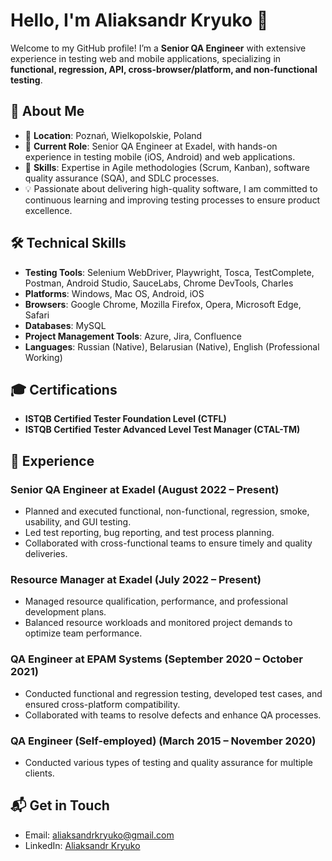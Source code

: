 # Hello, I'm Aliaksandr Kryuko 👋

Welcome to my GitHub profile! I’m a **Senior QA Engineer** with extensive experience in testing web and mobile applications, specializing in **functional, regression, API, cross-browser/platform, and non-functional testing**.

## 🚀 About Me
- 📍 **Location**: Poznań, Wielkopolskie, Poland
- 🎯 **Current Role**: Senior QA Engineer at Exadel, with hands-on experience in testing mobile (iOS, Android) and web applications.
- 🧩 **Skills**: Expertise in Agile methodologies (Scrum, Kanban), software quality assurance (SQA), and SDLC processes.
- 💡 Passionate about delivering high-quality software, I am committed to continuous learning and improving testing processes to ensure product excellence.
  
## 🛠️ Technical Skills
- **Testing Tools**: Selenium WebDriver, Playwright, Tosca, TestComplete, Postman, Android Studio, SauceLabs, Chrome DevTools, Charles
- **Platforms**: Windows, Mac OS, Android, iOS
- **Browsers**: Google Chrome, Mozilla Firefox, Opera, Microsoft Edge, Safari
- **Databases**: MySQL
- **Project Management Tools**: Azure, Jira, Confluence
- **Languages**: Russian (Native), Belarusian (Native), English (Professional Working)

## 🎓 Certifications
- **ISTQB Certified Tester Foundation Level (CTFL)**
- **ISTQB Certified Tester Advanced Level Test Manager (CTAL-TM)**

## 💼 Experience
### **Senior QA Engineer at Exadel** (August 2022 – Present)
- Planned and executed functional, non-functional, regression, smoke, usability, and GUI testing.
- Led test reporting, bug reporting, and test process planning.
- Collaborated with cross-functional teams to ensure timely and quality deliveries.

### **Resource Manager at Exadel** (July 2022 – Present)
- Managed resource qualification, performance, and professional development plans.
- Balanced resource workloads and monitored project demands to optimize team performance.

### **QA Engineer at EPAM Systems** (September 2020 – October 2021)
- Conducted functional and regression testing, developed test cases, and ensured cross-platform compatibility.
- Collaborated with teams to resolve defects and enhance QA processes.

### **QA Engineer (Self-employed)** (March 2015 – November 2020)
- Conducted various types of testing and quality assurance for multiple clients.


## 📬 Get in Touch
- Email: [aliaksandrkryuko@gmail.com](mailto:aliaksandrkryuko@gmail.com)
- LinkedIn: [Aliaksandr Kryuko](https://www.linkedin.com/in/akryuko)
